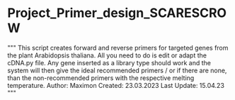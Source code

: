 # Project_Primer_design_SCARESCROW
"""
This script creates forward and reverse primers for targeted genes from the plant Arabidopsis thaliana. All you need to do is edit or adapt the cDNA.py file. Any gene inserted as a library type should work and the system will then give the ideal recommended primers / or if there are none, than the non-recommended primers with the respective melting temperature.
Author: Maximon
Created: 23.03.2023
Last Update: 15.04.23
"""
